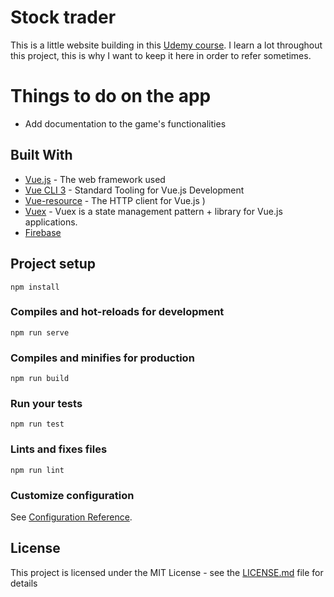 # Stock trader

This is a little website building in this [Udemy course](https://www.udemy.com/vuejs-2-the-complete-guide/). I learn a lot throughout this project, this is why I want to keep it here in order to refer sometimes.

# Things to do on the app

- Add documentation to the game's functionalities

## Built With

- [Vue.js](https://vuejs.org/) - The web framework used
- [Vue CLI 3](https://cli.vuejs.org/) - Standard Tooling for Vue.js Development
- [Vue-resource](https://github.com/pagekit/vue-resource) - The HTTP client for Vue.js )
- [Vuex](https://vuex.vuejs.org/) - Vuex is a state management pattern + library for Vue.js applications.
- [Firebase](https://firebase.google.com/)

## Project setup

```
npm install
```

### Compiles and hot-reloads for development

```
npm run serve
```

### Compiles and minifies for production

```
npm run build
```

### Run your tests

```
npm run test
```

### Lints and fixes files

```
npm run lint
```

### Customize configuration

See [Configuration Reference](https://cli.vuejs.org/config/).

## License

This project is licensed under the MIT License - see the [LICENSE.md](LICENSE.md) file for details
